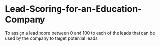 # Lead-Scoring-for-an-Education-Company
To  assign a lead score between 0 and 100 to each of the leads that can be used by the company to target potential leads
